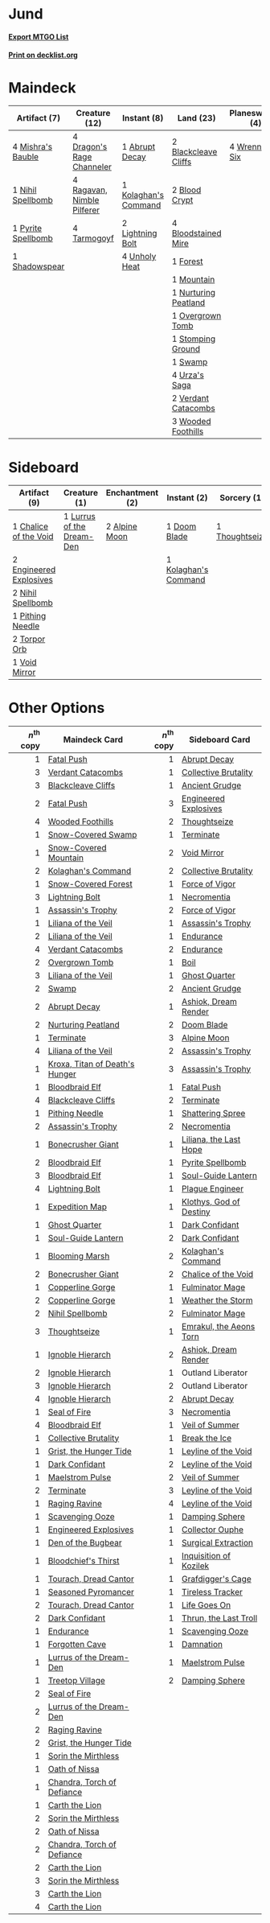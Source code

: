 # Jund

#### [Export MTGO List](../collection/Jund/Jund.txt)
#### [Print on decklist.org](http://decklist.org/?deckmain=1%09Abrupt%20Decay%0A2%09Blackcleave%20Cliffs%0A2%09Blood%20Crypt%0A4%09Bloodstained%20Mire%0A4%09Dragon's%20Rage%20Channeler%0A1%09Forest%0A4%09Inquisition%20of%20Kozilek%0A1%09Kolaghan's%20Command%0A2%09Lightning%20Bolt%0A4%09Mishra's%20Bauble%0A1%09Mountain%0A1%09Nihil%20Spellbomb%0A1%09Nurturing%20Peatland%0A1%09Overgrown%20Tomb%0A1%09Pyrite%20Spellbomb%0A4%09Ragavan,%20Nimble%20Pilferer%0A1%09Shadowspear%0A1%09Stomping%20Ground%0A1%09Swamp%0A4%09Tarmogoyf%0A2%09Thoughtseize%0A4%09Unholy%20Heat%0A4%09Urza's%20Saga%0A2%09Verdant%20Catacombs%0A3%09Wooded%20Foothills%0A4%09Wrenn%20and%20Six&deckside=2%09Alpine%20Moon%0A1%09Chalice%20of%20the%20Void%0A1%09Doom%20Blade%0A2%09Engineered%20Explosives%0A1%09Kolaghan's%20Command%0A1%09Lurrus%20of%20the%20Dream-Den%0A2%09Nihil%20Spellbomb%0A1%09Pithing%20Needle%0A1%09Thoughtseize%0A2%09Torpor%20Orb%0A1%09Void%20Mirror)
# Maindeck

|                                        Artifact (7)                                         |                                            Creature (12)                                            |                                          Instant (8)                                          |                                           Land (23)                                           |                                     Planeswalker (4)                                     |                                            Sorcery (6)                                            |
|---------------------------------------------------------------------------------------------|-----------------------------------------------------------------------------------------------------|-----------------------------------------------------------------------------------------------|-----------------------------------------------------------------------------------------------|------------------------------------------------------------------------------------------|---------------------------------------------------------------------------------------------------|
|4 [Mishra's Bauble](http://gatherer.wizards.com/Pages/Card/Details.aspx?multiverseid=122122) |4 [Dragon's Rage Channeler](http://gatherer.wizards.com/Pages/Card/Details.aspx?multiverseid=522197) |1 [Abrupt Decay](http://gatherer.wizards.com/Pages/Card/Details.aspx?multiverseid=456061)      |2 [Blackcleave Cliffs](http://gatherer.wizards.com/Pages/Card/Details.aspx?multiverseid=209401)|4 [Wrenn and Six](http://gatherer.wizards.com/Pages/Card/Details.aspx?multiverseid=464166)|4 [Inquisition of Kozilek](http://gatherer.wizards.com/Pages/Card/Details.aspx?multiverseid=416897)|
|1 [Nihil Spellbomb](http://gatherer.wizards.com/Pages/Card/Details.aspx?multiverseid=442215) |4 [Ragavan, Nimble Pilferer](http://gatherer.wizards.com/Pages/Card/Details.aspx?multiverseid=522214)|1 [Kolaghan's Command](http://gatherer.wizards.com/Pages/Card/Details.aspx?multiverseid=394613)|2 [Blood Crypt](http://gatherer.wizards.com/Pages/Card/Details.aspx?multiverseid=97102)        |                                                                                          |2 [Thoughtseize](http://gatherer.wizards.com/Pages/Card/Details.aspx?multiverseid=438676)          |
|1 [Pyrite Spellbomb](http://gatherer.wizards.com/Pages/Card/Details.aspx?multiverseid=442796)|4 [Tarmogoyf](http://gatherer.wizards.com/Pages/Card/Details.aspx?multiverseid=136142)               |2 [Lightning Bolt](http://gatherer.wizards.com/Pages/Card/Details.aspx?multiverseid=806)       |4 [Bloodstained Mire](http://gatherer.wizards.com/Pages/Card/Details.aspx?multiverseid=405094) |                                                                                          |                                                                                                   |
|1 [Shadowspear](http://gatherer.wizards.com/Pages/Card/Details.aspx?multiverseid=476487)     |                                                                                                     |4 [Unholy Heat](http://gatherer.wizards.com/Pages/Card/Details.aspx?multiverseid=522221)       |1 [Forest](http://gatherer.wizards.com/Pages/Card/Details.aspx?multiverseid=439860)            |                                                                                          |                                                                                                   |
|                                                                                             |                                                                                                     |                                                                                               |1 [Mountain](http://gatherer.wizards.com/Pages/Card/Details.aspx?multiverseid=439859)          |                                                                                          |                                                                                                   |
|                                                                                             |                                                                                                     |                                                                                               |1 [Nurturing Peatland](http://gatherer.wizards.com/Pages/Card/Details.aspx?multiverseid=464192)|                                                                                          |                                                                                                   |
|                                                                                             |                                                                                                     |                                                                                               |1 [Overgrown Tomb](http://gatherer.wizards.com/Pages/Card/Details.aspx?multiverseid=405103)    |                                                                                          |                                                                                                   |
|                                                                                             |                                                                                                     |                                                                                               |1 [Stomping Ground](http://gatherer.wizards.com/Pages/Card/Details.aspx?multiverseid=405110)   |                                                                                          |                                                                                                   |
|                                                                                             |                                                                                                     |                                                                                               |1 [Swamp](http://gatherer.wizards.com/Pages/Card/Details.aspx?multiverseid=439858)             |                                                                                          |                                                                                                   |
|                                                                                             |                                                                                                     |                                                                                               |4 [Urza's Saga](http://gatherer.wizards.com/Pages/Card/Details.aspx?multiverseid=522335)       |                                                                                          |                                                                                                   |
|                                                                                             |                                                                                                     |                                                                                               |2 [Verdant Catacombs](http://gatherer.wizards.com/Pages/Card/Details.aspx?multiverseid=405113) |                                                                                          |                                                                                                   |
|                                                                                             |                                                                                                     |                                                                                               |3 [Wooded Foothills](http://gatherer.wizards.com/Pages/Card/Details.aspx?multiverseid=405116)  |                                                                                          |                                                                                                   |


# Sideboard

|                                          Artifact (9)                                           |                                            Creature (1)                                            |                                    Enchantment (2)                                     |                                          Instant (2)                                          |                                       Sorcery (1)                                       |
|-------------------------------------------------------------------------------------------------|----------------------------------------------------------------------------------------------------|----------------------------------------------------------------------------------------|-----------------------------------------------------------------------------------------------|-----------------------------------------------------------------------------------------|
|1 [Chalice of the Void](http://gatherer.wizards.com/Pages/Card/Details.aspx?multiverseid=442211) |1 [Lurrus of the Dream-Den](http://gatherer.wizards.com/Pages/Card/Details.aspx?multiverseid=479746)|2 [Alpine Moon](http://gatherer.wizards.com/Pages/Card/Details.aspx?multiverseid=447264)|1 [Doom Blade](http://gatherer.wizards.com/Pages/Card/Details.aspx?multiverseid=247322)        |1 [Thoughtseize](http://gatherer.wizards.com/Pages/Card/Details.aspx?multiverseid=438676)|
|2 [Engineered Explosives](http://gatherer.wizards.com/Pages/Card/Details.aspx?multiverseid=50139)|                                                                                                    |                                                                                        |1 [Kolaghan's Command](http://gatherer.wizards.com/Pages/Card/Details.aspx?multiverseid=394613)|                                                                                         |
|2 [Nihil Spellbomb](http://gatherer.wizards.com/Pages/Card/Details.aspx?multiverseid=442215)     |                                                                                                    |                                                                                        |                                                                                               |                                                                                         |
|1 [Pithing Needle](http://gatherer.wizards.com/Pages/Card/Details.aspx?multiverseid=129526)      |                                                                                                    |                                                                                        |                                                                                               |                                                                                         |
|2 [Torpor Orb](http://gatherer.wizards.com/Pages/Card/Details.aspx?multiverseid=233069)          |                                                                                                    |                                                                                        |                                                                                               |                                                                                         |
|1 [Void Mirror](http://gatherer.wizards.com/Pages/Card/Details.aspx?multiverseid=522318)         |                                                                                                    |                                                                                        |                                                                                               |                                                                                         |


# Other Options

|*n*<sup>th</sup> copy|                                              Maindeck Card                                              |*n*<sup>th</sup> copy|                                          Sideboard Card                                          |
|--------------------:|---------------------------------------------------------------------------------------------------------|--------------------:|--------------------------------------------------------------------------------------------------|
|                    1|[Fatal Push](http://gatherer.wizards.com/Pages/Card/Details.aspx?multiverseid=423724)                    |                    1|[Abrupt Decay](http://gatherer.wizards.com/Pages/Card/Details.aspx?multiverseid=456061)           |
|                    3|[Verdant Catacombs](http://gatherer.wizards.com/Pages/Card/Details.aspx?multiverseid=405113)             |                    1|[Collective Brutality](http://gatherer.wizards.com/Pages/Card/Details.aspx?multiverseid=414380)   |
|                    3|[Blackcleave Cliffs](http://gatherer.wizards.com/Pages/Card/Details.aspx?multiverseid=209401)            |                    1|[Ancient Grudge](http://gatherer.wizards.com/Pages/Card/Details.aspx?multiverseid=235600)         |
|                    2|[Fatal Push](http://gatherer.wizards.com/Pages/Card/Details.aspx?multiverseid=423724)                    |                    3|[Engineered Explosives](http://gatherer.wizards.com/Pages/Card/Details.aspx?multiverseid=50139)   |
|                    4|[Wooded Foothills](http://gatherer.wizards.com/Pages/Card/Details.aspx?multiverseid=405116)              |                    2|[Thoughtseize](http://gatherer.wizards.com/Pages/Card/Details.aspx?multiverseid=438676)           |
|                    1|[Snow-Covered Swamp](http://gatherer.wizards.com/Pages/Card/Details.aspx?multiverseid=121256)            |                    1|[Terminate](http://gatherer.wizards.com/Pages/Card/Details.aspx?multiverseid=176449)              |
|                    1|[Snow-Covered Mountain](http://gatherer.wizards.com/Pages/Card/Details.aspx?multiverseid=121233)         |                    2|[Void Mirror](http://gatherer.wizards.com/Pages/Card/Details.aspx?multiverseid=522318)            |
|                    2|[Kolaghan's Command](http://gatherer.wizards.com/Pages/Card/Details.aspx?multiverseid=394613)            |                    2|[Collective Brutality](http://gatherer.wizards.com/Pages/Card/Details.aspx?multiverseid=414380)   |
|                    1|[Snow-Covered Forest](http://gatherer.wizards.com/Pages/Card/Details.aspx?multiverseid=121192)           |                    1|[Force of Vigor](http://gatherer.wizards.com/Pages/Card/Details.aspx?multiverseid=464113)         |
|                    3|[Lightning Bolt](http://gatherer.wizards.com/Pages/Card/Details.aspx?multiverseid=806)                   |                    1|[Necromentia](http://gatherer.wizards.com/Pages/Card/Details.aspx?multiverseid=485439)            |
|                    1|[Assassin's Trophy](http://gatherer.wizards.com/Pages/Card/Details.aspx?multiverseid=452902)             |                    2|[Force of Vigor](http://gatherer.wizards.com/Pages/Card/Details.aspx?multiverseid=464113)         |
|                    1|[Liliana of the Veil](http://gatherer.wizards.com/Pages/Card/Details.aspx?multiverseid=235597)           |                    1|[Assassin's Trophy](http://gatherer.wizards.com/Pages/Card/Details.aspx?multiverseid=452902)      |
|                    2|[Liliana of the Veil](http://gatherer.wizards.com/Pages/Card/Details.aspx?multiverseid=235597)           |                    1|[Endurance](http://gatherer.wizards.com/Pages/Card/Details.aspx?multiverseid=522233)              |
|                    4|[Verdant Catacombs](http://gatherer.wizards.com/Pages/Card/Details.aspx?multiverseid=405113)             |                    2|[Endurance](http://gatherer.wizards.com/Pages/Card/Details.aspx?multiverseid=522233)              |
|                    2|[Overgrown Tomb](http://gatherer.wizards.com/Pages/Card/Details.aspx?multiverseid=405103)                |                    1|[Boil](http://gatherer.wizards.com/Pages/Card/Details.aspx?multiverseid=14630)                    |
|                    3|[Liliana of the Veil](http://gatherer.wizards.com/Pages/Card/Details.aspx?multiverseid=235597)           |                    1|[Ghost Quarter](http://gatherer.wizards.com/Pages/Card/Details.aspx?multiverseid=389534)          |
|                    2|[Swamp](http://gatherer.wizards.com/Pages/Card/Details.aspx?multiverseid=439858)                         |                    2|[Ancient Grudge](http://gatherer.wizards.com/Pages/Card/Details.aspx?multiverseid=235600)         |
|                    2|[Abrupt Decay](http://gatherer.wizards.com/Pages/Card/Details.aspx?multiverseid=456061)                  |                    1|[Ashiok, Dream Render](http://gatherer.wizards.com/Pages/Card/Details.aspx?multiverseid=461155)   |
|                    2|[Nurturing Peatland](http://gatherer.wizards.com/Pages/Card/Details.aspx?multiverseid=464192)            |                    2|[Doom Blade](http://gatherer.wizards.com/Pages/Card/Details.aspx?multiverseid=247322)             |
|                    1|[Terminate](http://gatherer.wizards.com/Pages/Card/Details.aspx?multiverseid=176449)                     |                    3|[Alpine Moon](http://gatherer.wizards.com/Pages/Card/Details.aspx?multiverseid=447264)            |
|                    4|[Liliana of the Veil](http://gatherer.wizards.com/Pages/Card/Details.aspx?multiverseid=235597)           |                    2|[Assassin's Trophy](http://gatherer.wizards.com/Pages/Card/Details.aspx?multiverseid=452902)      |
|                    1|[Kroxa, Titan of Death's Hunger](http://gatherer.wizards.com/Pages/Card/Details.aspx?multiverseid=476472)|                    3|[Assassin's Trophy](http://gatherer.wizards.com/Pages/Card/Details.aspx?multiverseid=452902)      |
|                    1|[Bloodbraid Elf](http://gatherer.wizards.com/Pages/Card/Details.aspx?multiverseid=185053)                |                    1|[Fatal Push](http://gatherer.wizards.com/Pages/Card/Details.aspx?multiverseid=423724)             |
|                    4|[Blackcleave Cliffs](http://gatherer.wizards.com/Pages/Card/Details.aspx?multiverseid=209401)            |                    2|[Terminate](http://gatherer.wizards.com/Pages/Card/Details.aspx?multiverseid=176449)              |
|                    1|[Pithing Needle](http://gatherer.wizards.com/Pages/Card/Details.aspx?multiverseid=129526)                |                    1|[Shattering Spree](http://gatherer.wizards.com/Pages/Card/Details.aspx?multiverseid=456224)       |
|                    2|[Assassin's Trophy](http://gatherer.wizards.com/Pages/Card/Details.aspx?multiverseid=452902)             |                    2|[Necromentia](http://gatherer.wizards.com/Pages/Card/Details.aspx?multiverseid=485439)            |
|                    1|[Bonecrusher Giant](http://gatherer.wizards.com/Pages/Card/Details.aspx?multiverseid=473077)             |                    1|[Liliana, the Last Hope](http://gatherer.wizards.com/Pages/Card/Details.aspx?multiverseid=414388) |
|                    2|[Bloodbraid Elf](http://gatherer.wizards.com/Pages/Card/Details.aspx?multiverseid=185053)                |                    1|[Pyrite Spellbomb](http://gatherer.wizards.com/Pages/Card/Details.aspx?multiverseid=442796)       |
|                    3|[Bloodbraid Elf](http://gatherer.wizards.com/Pages/Card/Details.aspx?multiverseid=185053)                |                    1|[Soul-Guide Lantern](http://gatherer.wizards.com/Pages/Card/Details.aspx?multiverseid=476488)     |
|                    4|[Lightning Bolt](http://gatherer.wizards.com/Pages/Card/Details.aspx?multiverseid=806)                   |                    1|[Plague Engineer](http://gatherer.wizards.com/Pages/Card/Details.aspx?multiverseid=464049)        |
|                    1|[Expedition Map](http://gatherer.wizards.com/Pages/Card/Details.aspx?multiverseid=397742)                |                    1|[Klothys, God of Destiny](http://gatherer.wizards.com/Pages/Card/Details.aspx?multiverseid=476471)|
|                    1|[Ghost Quarter](http://gatherer.wizards.com/Pages/Card/Details.aspx?multiverseid=389534)                 |                    1|[Dark Confidant](http://gatherer.wizards.com/Pages/Card/Details.aspx?multiverseid=397731)         |
|                    1|[Soul-Guide Lantern](http://gatherer.wizards.com/Pages/Card/Details.aspx?multiverseid=476488)            |                    2|[Dark Confidant](http://gatherer.wizards.com/Pages/Card/Details.aspx?multiverseid=397731)         |
|                    1|[Blooming Marsh](http://gatherer.wizards.com/Pages/Card/Details.aspx?multiverseid=417816)                |                    2|[Kolaghan's Command](http://gatherer.wizards.com/Pages/Card/Details.aspx?multiverseid=394613)     |
|                    2|[Bonecrusher Giant](http://gatherer.wizards.com/Pages/Card/Details.aspx?multiverseid=473077)             |                    2|[Chalice of the Void](http://gatherer.wizards.com/Pages/Card/Details.aspx?multiverseid=442211)    |
|                    1|[Copperline Gorge](http://gatherer.wizards.com/Pages/Card/Details.aspx?multiverseid=209408)              |                    1|[Fulminator Mage](http://gatherer.wizards.com/Pages/Card/Details.aspx?multiverseid=397686)        |
|                    2|[Copperline Gorge](http://gatherer.wizards.com/Pages/Card/Details.aspx?multiverseid=209408)              |                    1|[Weather the Storm](http://gatherer.wizards.com/Pages/Card/Details.aspx?multiverseid=464140)      |
|                    2|[Nihil Spellbomb](http://gatherer.wizards.com/Pages/Card/Details.aspx?multiverseid=442215)               |                    2|[Fulminator Mage](http://gatherer.wizards.com/Pages/Card/Details.aspx?multiverseid=397686)        |
|                    3|[Thoughtseize](http://gatherer.wizards.com/Pages/Card/Details.aspx?multiverseid=438676)                  |                    1|[Emrakul, the Aeons Torn](http://gatherer.wizards.com/Pages/Card/Details.aspx?multiverseid=397905)|
|                    1|[Ignoble Hierarch](http://gatherer.wizards.com/Pages/Card/Details.aspx?multiverseid=522242)              |                    2|[Ashiok, Dream Render](http://gatherer.wizards.com/Pages/Card/Details.aspx?multiverseid=461155)   |
|                    2|[Ignoble Hierarch](http://gatherer.wizards.com/Pages/Card/Details.aspx?multiverseid=522242)              |                    1|Outland Liberator                                                                                 |
|                    3|[Ignoble Hierarch](http://gatherer.wizards.com/Pages/Card/Details.aspx?multiverseid=522242)              |                    2|Outland Liberator                                                                                 |
|                    4|[Ignoble Hierarch](http://gatherer.wizards.com/Pages/Card/Details.aspx?multiverseid=522242)              |                    2|[Abrupt Decay](http://gatherer.wizards.com/Pages/Card/Details.aspx?multiverseid=456061)           |
|                    1|[Seal of Fire](http://gatherer.wizards.com/Pages/Card/Details.aspx?multiverseid=185817)                  |                    3|[Necromentia](http://gatherer.wizards.com/Pages/Card/Details.aspx?multiverseid=485439)            |
|                    4|[Bloodbraid Elf](http://gatherer.wizards.com/Pages/Card/Details.aspx?multiverseid=185053)                |                    1|[Veil of Summer](http://gatherer.wizards.com/Pages/Card/Details.aspx?multiverseid=466952)         |
|                    1|[Collective Brutality](http://gatherer.wizards.com/Pages/Card/Details.aspx?multiverseid=414380)          |                    1|[Break the Ice](http://gatherer.wizards.com/Pages/Card/Details.aspx?multiverseid=522153)          |
|                    1|[Grist, the Hunger Tide](http://gatherer.wizards.com/Pages/Card/Details.aspx?multiverseid=522278)        |                    1|[Leyline of the Void](http://gatherer.wizards.com/Pages/Card/Details.aspx?multiverseid=107682)    |
|                    1|[Dark Confidant](http://gatherer.wizards.com/Pages/Card/Details.aspx?multiverseid=397731)                |                    2|[Leyline of the Void](http://gatherer.wizards.com/Pages/Card/Details.aspx?multiverseid=107682)    |
|                    1|[Maelstrom Pulse](http://gatherer.wizards.com/Pages/Card/Details.aspx?multiverseid=180613)               |                    2|[Veil of Summer](http://gatherer.wizards.com/Pages/Card/Details.aspx?multiverseid=466952)         |
|                    2|[Terminate](http://gatherer.wizards.com/Pages/Card/Details.aspx?multiverseid=176449)                     |                    3|[Leyline of the Void](http://gatherer.wizards.com/Pages/Card/Details.aspx?multiverseid=107682)    |
|                    1|[Raging Ravine](http://gatherer.wizards.com/Pages/Card/Details.aspx?multiverseid=457142)                 |                    4|[Leyline of the Void](http://gatherer.wizards.com/Pages/Card/Details.aspx?multiverseid=107682)    |
|                    1|[Scavenging Ooze](http://gatherer.wizards.com/Pages/Card/Details.aspx?multiverseid=420783)               |                    1|[Damping Sphere](http://gatherer.wizards.com/Pages/Card/Details.aspx?multiverseid=443101)         |
|                    1|[Engineered Explosives](http://gatherer.wizards.com/Pages/Card/Details.aspx?multiverseid=50139)          |                    1|[Collector Ouphe](http://gatherer.wizards.com/Pages/Card/Details.aspx?multiverseid=464107)        |
|                    1|[Den of the Bugbear](http://gatherer.wizards.com/Pages/Card/Details.aspx?multiverseid=527541)            |                    1|[Surgical Extraction](http://gatherer.wizards.com/Pages/Card/Details.aspx?multiverseid=397706)    |
|                    1|[Bloodchief's Thirst](http://gatherer.wizards.com/Pages/Card/Details.aspx?multiverseid=491729)           |                    1|[Inquisition of Kozilek](http://gatherer.wizards.com/Pages/Card/Details.aspx?multiverseid=416897) |
|                    1|[Tourach, Dread Cantor](http://gatherer.wizards.com/Pages/Card/Details.aspx?multiverseid=522178)         |                    1|[Grafdigger's Cage](http://gatherer.wizards.com/Pages/Card/Details.aspx?multiverseid=278452)      |
|                    1|[Seasoned Pyromancer](http://gatherer.wizards.com/Pages/Card/Details.aspx?multiverseid=464094)           |                    1|[Tireless Tracker](http://gatherer.wizards.com/Pages/Card/Details.aspx?multiverseid=409997)       |
|                    2|[Tourach, Dread Cantor](http://gatherer.wizards.com/Pages/Card/Details.aspx?multiverseid=522178)         |                    1|[Life Goes On](http://gatherer.wizards.com/Pages/Card/Details.aspx?multiverseid=430810)           |
|                    2|[Dark Confidant](http://gatherer.wizards.com/Pages/Card/Details.aspx?multiverseid=397731)                |                    1|[Thrun, the Last Troll](http://gatherer.wizards.com/Pages/Card/Details.aspx?multiverseid=214050)  |
|                    1|[Endurance](http://gatherer.wizards.com/Pages/Card/Details.aspx?multiverseid=522233)                     |                    1|[Scavenging Ooze](http://gatherer.wizards.com/Pages/Card/Details.aspx?multiverseid=420783)        |
|                    1|[Forgotten Cave](http://gatherer.wizards.com/Pages/Card/Details.aspx?multiverseid=376344)                |                    1|[Damnation](http://gatherer.wizards.com/Pages/Card/Details.aspx?multiverseid=425888)              |
|                    1|[Lurrus of the Dream-Den](http://gatherer.wizards.com/Pages/Card/Details.aspx?multiverseid=479746)       |                    1|[Maelstrom Pulse](http://gatherer.wizards.com/Pages/Card/Details.aspx?multiverseid=180613)        |
|                    1|[Treetop Village](http://gatherer.wizards.com/Pages/Card/Details.aspx?multiverseid=106455)               |                    2|[Damping Sphere](http://gatherer.wizards.com/Pages/Card/Details.aspx?multiverseid=443101)         |
|                    2|[Seal of Fire](http://gatherer.wizards.com/Pages/Card/Details.aspx?multiverseid=185817)                  |                     |                                                                                                  |
|                    2|[Lurrus of the Dream-Den](http://gatherer.wizards.com/Pages/Card/Details.aspx?multiverseid=479746)       |                     |                                                                                                  |
|                    2|[Raging Ravine](http://gatherer.wizards.com/Pages/Card/Details.aspx?multiverseid=457142)                 |                     |                                                                                                  |
|                    2|[Grist, the Hunger Tide](http://gatherer.wizards.com/Pages/Card/Details.aspx?multiverseid=522278)        |                     |                                                                                                  |
|                    1|[Sorin the Mirthless](http://gatherer.wizards.com/Pages/Card/Details.aspx?multiverseid=540983)           |                     |                                                                                                  |
|                    1|[Oath of Nissa](http://gatherer.wizards.com/Pages/Card/Details.aspx?multiverseid=407650)                 |                     |                                                                                                  |
|                    1|[Chandra, Torch of Defiance](http://gatherer.wizards.com/Pages/Card/Details.aspx?multiverseid=417683)    |                     |                                                                                                  |
|                    1|[Carth the Lion](http://gatherer.wizards.com/Pages/Card/Details.aspx?multiverseid=522265)                |                     |                                                                                                  |
|                    2|[Sorin the Mirthless](http://gatherer.wizards.com/Pages/Card/Details.aspx?multiverseid=540983)           |                     |                                                                                                  |
|                    2|[Oath of Nissa](http://gatherer.wizards.com/Pages/Card/Details.aspx?multiverseid=407650)                 |                     |                                                                                                  |
|                    2|[Chandra, Torch of Defiance](http://gatherer.wizards.com/Pages/Card/Details.aspx?multiverseid=417683)    |                     |                                                                                                  |
|                    2|[Carth the Lion](http://gatherer.wizards.com/Pages/Card/Details.aspx?multiverseid=522265)                |                     |                                                                                                  |
|                    3|[Sorin the Mirthless](http://gatherer.wizards.com/Pages/Card/Details.aspx?multiverseid=540983)           |                     |                                                                                                  |
|                    3|[Carth the Lion](http://gatherer.wizards.com/Pages/Card/Details.aspx?multiverseid=522265)                |                     |                                                                                                  |
|                    4|[Carth the Lion](http://gatherer.wizards.com/Pages/Card/Details.aspx?multiverseid=522265)                |                     |                                                                                                  |

